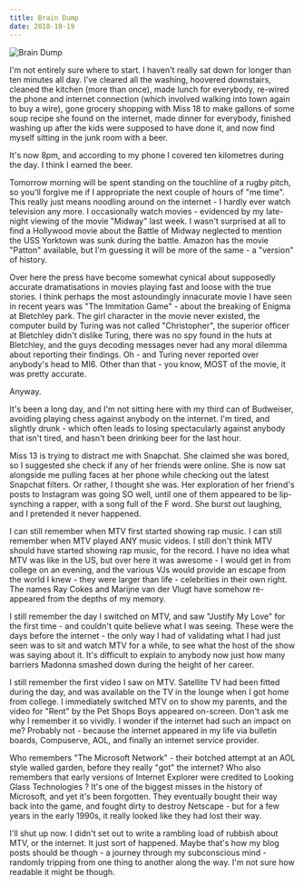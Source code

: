```yaml
---
title: Brain Dump
date: 2018-10-19
---
```


![Brain Dump](https://source.unsplash.com/s9CC2SKySJM/1600x900)

I'm not entirely sure where to start. I haven't really sat down for longer than ten minutes all day. I've cleared all the washing, hoovered downstairs, cleaned the kitchen (more than once), made lunch for everybody, re-wired the phone and internet connection (which involved walking into town again to buy a wire), gone grocery shopping with Miss 18 to make gallons of some soup recipe she found on the internet, made dinner for everybody, finished washing up after the kids were supposed to have done it, and now find myself sitting in the junk room with a beer.

It's now 8pm, and according to my phone I covered ten kilometres during the day. I think I earned the beer.

Tomorrow morning will be spent standing on the touchline of a rugby pitch, so you'll forgive me if I appropriate the next couple of hours of "me time". This really just means noodling around on the internet - I hardly ever watch television any more. I occasionally watch movies - evidenced by my late-night viewing of the movie "Midway" last week. I wasn't surprised at all to find a Hollywood movie about the Battle of Midway neglected to mention the USS Yorktown was sunk during the battle. Amazon has the movie "Patton" available, but I'm guessing it will be more of the same - a "version" of history.

Over here the press have become somewhat cynical about supposedly accurate dramatisations in movies playing fast and loose with the true stories. I think perhaps the most astoundingly innacurate movie I have seen in recent years was "The Immitation Game" - about the breaking of Enigma at Bletchley park. The girl character in the movie never existed, the computer build by Turing was not called "Christopher", the superior officer at Bletchley didn't dislike Turing, there was no spy found in the huts at Bletchley, and the guys decoding messages never had any moral dilemma about reporting their findings. Oh - and Turing never reported over anybody's head to MI6. Other than that - you know, MOST of the movie, it was pretty accurate.

Anyway.

It's been a long day, and I'm not sitting here with my third can of Budweiser, avoiding playing chess against anybody on the internet. I'm tired, and slightly drunk - which often leads to losing spectacularly against anybody that isn't tired, and hasn't been drinking beer for the last hour.

Miss 13 is trying to distract me with Snapchat. She claimed she was bored, so I suggested she check if any of her friends were online. She is now sat alongside me pulling faces at her phone while checking out the latest Snapchat filters. Or rather, I thought she was. Her exploration of her friend's posts to Instagram was going SO well, until one of them appeared to be lip-synching a rapper, with a song full of the F word. She burst out laughing, and I pretended it never happened.

I can still remember when MTV first started showing rap music. I can still remember when MTV played ANY music videos. I still don't think MTV should have started showing rap music, for the record. I have no idea what MTV was like in the US, but over here it was awesome - I would get in from college on an evening, and the various VJs would provide an escape from the world I knew - they were larger than life - celebrities in their own right. The names Ray Cokes and Marijne van der Vlugt have somehow re-appeared from the depths of my memory.

I still remember the day I switched on MTV, and saw "Justify My Love" for the first time - and couldn't quite believe what I was seeing. These were the days before the internet - the only way I had of validating what I had just seen was to sit and watch MTV for a while, to see what the host of the show was saying about it. It's difficult to explain to anybody now just how many barriers Madonna smashed down during the height of her career.

I still remember the first video I saw on MTV. Satellite TV had been fitted during the day, and was available on the TV in the lounge when I got home from college. I immediately switched MTV on to show my parents, and the video for "Rent" by the Pet Shops Boys appeared on-screen. Don't ask me why I remember it so vividly. I wonder if the internet had such an impact on me? Probably not - because the internet appeared in my life via bulletin boards, Compuserve, AOL, and finally an internet service provider.

Who remembers "The Microsoft Network" - their botched attempt at an AOL style walled garden, before they really "got" the internet? Who also remembers that early versions of Internet Explorer were credited to Looking Glass Technologies ? It's one of the biggest misses in the history of Microsoft, and yet it's been forgotten. They eventually bought their way back into the game, and fought dirty to destroy Netscape - but for a few years in the early 1990s, it really looked like they had lost their way.

I'll shut up now. I didn't set out to write a rambling load of rubbish about MTV, or the internet. It just sort of happened. Maybe that's how my blog posts should be though - a journey through my subconscious mind - randomly tripping from one thing to another along the way. I'm not sure how readable it might be though.